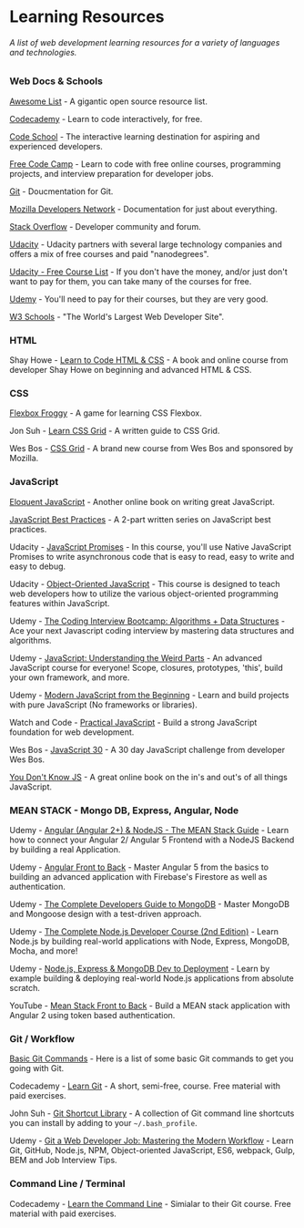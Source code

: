 # Learning Resources
###### A list of web development learning resources for a variety of languages and technologies. 

### Web Docs & Schools
[Awesome List](https://github.com/sindresorhus/awesome) - A gigantic open source resource list. 

[Codecademy](https://www.codecademy.com/) - Learn to code interactively, for free.

[Code School](https://www.codeschool.com/) - The interactive learning destination for aspiring and experienced developers.

[Free Code Camp](https://www.freecodecamp.org/) - Learn to code with free online courses, programming projects, and interview preparation for developer jobs.

[Git](https://git-scm.com/docs) - Doucmentation for Git.

[Mozilla Developers Network](https://developer.mozilla.org/en-US/) - Documentation for just about everything.

[Stack Overflow](https://stackoverflow.com/) - Developer community and forum. 

[Udacity](https://www.udacity.com/) - Udacity partners with several large technology companies and offers a mix of free courses and paid "nanodegrees". 

[Udacity - Free Course List](https://github.com/mikesprague/udacity-nanodegrees/blob/master/README.md) - If you don't have the money, and/or just don't want to pay for them, you can take many of the courses for free.

[Udemy](https://www.udemy.com/) - You'll need to pay for their courses, but they are very good. 

[W3 Schools](https://www.w3schools.com/) - "The World's Largest Web Developer Site".

### HTML
Shay Howe - [Learn to Code HTML & CSS](https://learn.shayhowe.com/) - A book and online course from developer Shay Howe on beginning and advanced HTML & CSS.

### CSS
[Flexbox Froggy](http://flexboxfroggy.com/) - A game for learning CSS Flexbox.

Jon Suh - [Learn CSS Grid](http://learncssgrid.com/) - A written guide to CSS Grid. 

Wes Bos - [CSS Grid](https://cssgrid.io/) - A brand new course from Wes Bos and sponsored by Mozilla. 

### JavaScript

[Eloquent JavaScript](http://eloquentjavascript.net/) - Another online book on writing great JavaScript.

[JavaScript Best Practices](https://www.thinkful.com/learn/javascript-best-practices-1/) - A 2-part written series on JavaScript best practices. 

Udacity - [JavaScript Promises](https://www.udacity.com/course/javascript-promises--ud898) - In this course, you'll use Native JavaScript Promises to write asynchronous code that is easy to read, easy to write and easy to debug.

Udacity - [Object-Oriented JavaScript](https://www.udacity.com/course/object-oriented-javascript--ud015) - This course is designed to teach web developers how to utilize the various object-oriented programming features within JavaScript.

Udemy - [The Coding Interview Bootcamp: Algorithms + Data Structures](https://www.udemy.com/coding-interview-bootcamp-algorithms-and-data-structure/) - Ace your next Javascript coding interview by mastering data structures and algorithms.

Udemy - [JavaScript: Understanding the Weird Parts](https://www.udemy.com/understand-javascript/) - An advanced JavaScript course for everyone! Scope, closures, prototypes, 'this', build your own framework, and more.

Udemy - [Modern JavaScript from the Beginning](https://www.udemy.com/modern-javascript-from-the-beginning/) - Learn and build projects with pure JavaScript (No frameworks or libraries). 

Watch and Code - [Practical JavaScript](https://watchandcode.com/p/practical-javascript) - Build a strong JavaScript foundation for web development.

Wes Bos - [JavaScript 30](https://javascript30.com/) - A 30 day JavaScript challenge from developer Wes Bos. 

[You Don't Know JS](https://github.com/getify/You-Dont-Know-JS) - A great online book on the in's and out's of all things JavaScript. 

### MEAN STACK - Mongo DB, Express, Angular, Node
Udemy - [Angular (Angular 2+) & NodeJS - The MEAN Stack Guide](https://www.udemy.com/angular-2-and-nodejs-the-practical-guide/) - Learn how to connect your Angular 2/ Angular 5 Frontend with a NodeJS Backend by building a real Application.

Udemy - [Angular Front to Back](https://www.udemy.com/angular-4-front-to-back/) - Master Angular 5 from the basics to building an advanced application with Firebase's Firestore as well as authentication.

Udemy - [The Complete Developers Guide to MongoDB](https://www.udemy.com/the-complete-developers-guide-to-mongodb/) - Master MongoDB and Mongoose design with a test-driven approach.

Udemy - [The Complete Node.js Developer Course (2nd Edition)](https://www.udemy.com/the-complete-nodejs-developer-course-2/) - Learn Node.js by building real-world applications with Node, Express, MongoDB, Mocha, and more!

Udemy - [Node.js, Express & MongoDB Dev to Deployment](https://www.udemy.com/nodejs-express-mongodb-dev-to-deployment/) - Learn by example building & deploying real-world Node.js applications from absolute scratch.

YouTube - [Mean Stack Front to Back](https://www.youtube.com/playlist?list=PLillGF-RfqbZMNtaOXJQiDebNXjVapWPZ) - Build a MEAN stack application with Angular 2 using token based authentication.

### Git / Workflow
[Basic Git Commands](https://confluence.atlassian.com/bitbucketserver/basic-git-commands-776639767.html) - Here is a list of some basic Git commands to get you going with Git.

Codecademy - [Learn Git](https://www.codecademy.com/learn/learn-git) - A short, semi-free, course. Free material with paid exercises.

John Suh - [Git Shortcut Library](https://jonsuh.com/blog/git-command-line-shortcuts/) - A collection of Git command line shortcuts you can install by adding to your `~/.bash_profile`.

Udemy - [Git a Web Developer Job: Mastering the Modern Workflow](https://www.udemy.com/git-a-web-developer-job-mastering-the-modern-workflow/) - Learn Git, GitHub, Node.js, NPM, Object-oriented JavaScript, ES6, webpack, Gulp, BEM and Job Interview Tips.

### Command Line / Terminal 
Codecademy - [Learn the Command Line](https://www.codecademy.com/learn/learn-the-command-line) - Simialar to their Git course. Free material with paid exercises.
